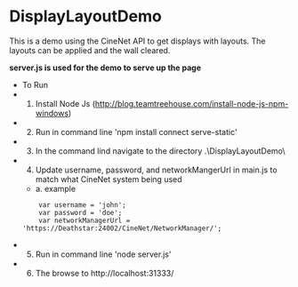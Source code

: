 # DisplayLayoutDemo
This is a demo using the CineNet API to get displays with layouts.  The layouts can be applied and the wall cleared.



**server.js is used for the demo to serve up the page**
 * To Run
 * 1.  Install Node Js (http://blog.teamtreehouse.com/install-node-js-npm-windows)
 * 2.  Run in command line 'npm install connect serve-static'
 * 3.  In the command lind navigate to the directory .\DisplayLayoutDemo\
 * 4.  Update username, password, and networkMangerUrl in main.js to match what CineNet system being used
   * a.  example
   ```
       var username = 'john';
       var password = 'doe';
       var networkManagerUrl = 'https://Deathstar:24002/CineNet/NetworkManager/';
   ```
 * 5.  Run in command line 'node server.js'
 * 6.  The browse to http://localhost:31333/
 
